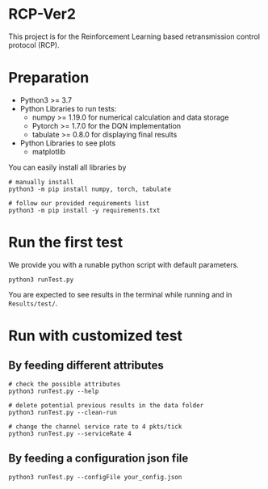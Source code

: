 # RCP-Ver2

This project is for the Reinforcement Learning based retransmission control protocol (RCP). 

# Preparation

* Python3 >= 3.7
* Python Libraries to run tests:
    * numpy >= 1.19.0       for numerical calculation and data storage
    * Pytorch >= 1.7.0      for the DQN implementation
    * tabulate >= 0.8.0     for displaying final results
* Python Libraries to see plots
    * matplotlib

You can easily install all libraries by

```
# manually install
python3 -m pip install numpy, torch, tabulate

# follow our provided requirements list 
python3 -m pip install -y requirements.txt
```

# Run the first test

We provide you with a runable python script with default parameters.

```
python3 runTest.py
```

You are expected to see results in the terminal while running and in ```Results/test/```.

# Run with customized test

## By feeding different attributes
```
# check the possible attributes
python3 runTest.py --help

# delete potential previous results in the data folder
python3 runTest.py --clean-run

# change the channel service rate to 4 pkts/tick
python3 runTest.py --serviceRate 4
```

## By feeding a configuration json file
```
python3 runTest.py --configFile your_config.json
```
